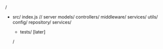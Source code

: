 /
 - src/
    index.js // server
    models/ 
    controllers/
    middleware/
    services/
    utils/
    config/
    repository/
    services/

    - tests/ [later]

    /
